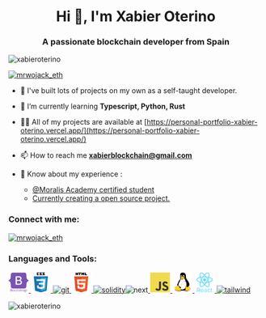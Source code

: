 <h1 align="center">Hi 👋, I'm Xabier Oterino</h1>
<h3 align="center">A passionate blockchain developer from Spain</h3>

<p align="left"> <img src="https://komarev.com/ghpvc/?username=xabieroterino&label=Profile%20views&color=0e75b6&style=flat" alt="xabieroterino" /> </p>

<p align="left"> <a href="https://twitter.com/mrwojack_eth" target="blank"><img src="https://img.shields.io/twitter/follow/mrwojack_eth?logo=twitter&style=for-the-badge" alt="mrwojack_eth" /></a> </p>

- 🔭 I've built lots of projects on my own as a self-taught developer.

- 🌱 I’m currently learning **Typescript, Python, Rust**

- 👨‍💻 All of my projects are available at [https://personal-portfolio-xabier-oterino.vercel.app/](https://personal-portfolio-xabier-oterino.vercel.app/)

- 📫 How to reach me **xabierblockchain@gmail.com**

- 📄 Know about my experience : 
    - [@Moralis Academy certified student](https://github.com/MoralisWeb3)
    - [Currently creating a open source project.](https://github.com/Nebula-Fi?tab=repositories)

<h3 align="left">Connect with me:</h3>
<p align="left">
<a href="https://twitter.com/mrwojack_eth" target="blank"><img align="center" src="https://raw.githubusercontent.com/rahuldkjain/github-profile-readme-generator/master/src/images/icons/Social/twitter.svg" alt="mrwojack_eth" height="30" width="40" /></a>
</p>

<h3 align="left">Languages and Tools:</h3>
<p align="left"> <a href="https://getbootstrap.com" target="_blank" rel="noreferrer"> <img src="https://raw.githubusercontent.com/devicons/devicon/master/icons/bootstrap/bootstrap-plain-wordmark.svg" alt="bootstrap" width="40" height="40"/> </a> <a href="https://www.w3schools.com/css/" target="_blank" rel="noreferrer"> <img src="https://raw.githubusercontent.com/devicons/devicon/master/icons/css3/css3-original-wordmark.svg" alt="css3" width="40" height="40"/> </a> <a href="https://git-scm.com/" target="_blank" rel="noreferrer"> <img src="https://www.vectorlogo.zone/logos/git-scm/git-scm-icon.svg" alt="git" width="40" height="40"/> </a> <a href="https://www.w3.org/html/" target="_blank" rel="noreferrer"> <img src="https://raw.githubusercontent.com/devicons/devicon/master/icons/html5/html5-original-wordmark.svg" alt="html5" width="40" height="40"/> </a> 
<a target="_blank" rel="noreferrer" href="https://solidity-es.readthedocs.io/es/latest/"><img width="40" height="40" alt="solidity"  src="https://upload.wikimedia.org/wikipedia/commons/9/98/Solidity_logo.svg"></a><a ><image src="https://upload.wikimedia.org/wikipedia/commons/8/8e/Nextjs-logo.svg" width="40" height="40" alt="next"></image></a><a href="https://developer.mozilla.org/en-US/docs/Web/JavaScript" target="_blank" rel="noreferrer"> <img src="https://raw.githubusercontent.com/devicons/devicon/master/icons/javascript/javascript-original.svg" alt="javascript" width="40" height="40"/> </a> <a href="https://www.linux.org/" target="_blank" rel="noreferrer"> <img src="https://raw.githubusercontent.com/devicons/devicon/master/icons/linux/linux-original.svg" alt="linux" width="40" height="40"/> </a> <a href="https://reactjs.org/" target="_blank" rel="noreferrer"> <img src="https://raw.githubusercontent.com/devicons/devicon/master/icons/react/react-original-wordmark.svg" alt="react" width="40" height="40"/> </a> <a href="https://tailwindcss.com/" target="_blank" rel="noreferrer"> <img src="https://www.vectorlogo.zone/logos/tailwindcss/tailwindcss-icon.svg" alt="tailwind" width="40" height="40"/> </a> </p>

<p><img align="center" src="https://github-readme-stats.vercel.app/api/top-langs?username=xabieroterino&show_icons=true&locale=en&layout=compact" alt="xabieroterino" /></p>

